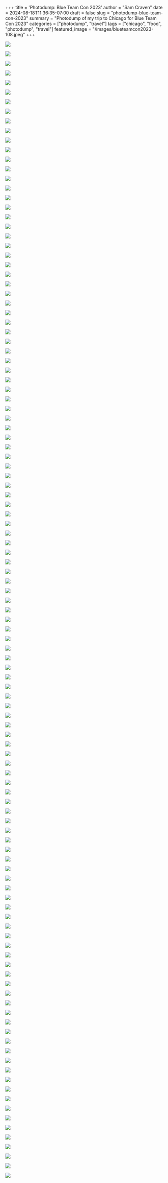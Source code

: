 +++
title = 'Photodump: Blue Team Con 2023'
author = "Sam Craven"
date = 2024-08-18T11:36:35-07:00
draft = false
slug = "photodump-blue-team-con-2023"
summary = "Photodump of my trip to Chicago for Blue Team Con 2023"
categories = ["photodump", "travel"]
tags = ["chicago", "food", "photodump", "travel"]
featured_image = "/images/blueteamcon2023-108.jpeg"
+++

![](/images/blueteamcon2023-01.jpeg)

![](/images/blueteamcon2023-02.jpeg)

![](/images/blueteamcon2023-03.jpeg)

![](/images/blueteamcon2023-04.jpeg)

![](/images/blueteamcon2023-05.jpeg)

![](/images/blueteamcon2023-06.jpeg)

![](/images/blueteamcon2023-07.jpeg)

![](/images/blueteamcon2023-08.jpeg)

![](/images/blueteamcon2023-09.jpeg)

![](/images/blueteamcon2023-10.jpeg)

![](/images/blueteamcon2023-11.jpeg)

![](/images/blueteamcon2023-12.jpeg)

![](/images/blueteamcon2023-13.jpeg)

![](/images/blueteamcon2023-14.jpeg)

![](/images/blueteamcon2023-15.jpeg)

![](/images/blueteamcon2023-16.jpeg)

![](/images/blueteamcon2023-17.jpeg)

![](/images/blueteamcon2023-18.jpeg)

![](/images/blueteamcon2023-19.jpeg)

![](/images/blueteamcon2023-20.jpeg)

![](/images/blueteamcon2023-21.jpeg)

![](/images/blueteamcon2023-22.jpeg)

![](/images/blueteamcon2023-23.jpeg)

![](/images/blueteamcon2023-24.jpeg)

![](/images/blueteamcon2023-25.jpeg)

![](/images/blueteamcon2023-26.jpeg)

![](/images/blueteamcon2023-27.jpeg)

![](/images/blueteamcon2023-28.jpeg)

![](/images/blueteamcon2023-29.jpeg)

![](/images/blueteamcon2023-30.jpeg)

![](/images/blueteamcon2023-31.jpeg)

![](/images/blueteamcon2023-32.jpeg)

![](/images/blueteamcon2023-33.jpeg)

![](/images/blueteamcon2023-34.jpeg)

![](/images/blueteamcon2023-35.jpeg)

![](/images/blueteamcon2023-36.jpeg)

![](/images/blueteamcon2023-37.jpeg)

![](/images/blueteamcon2023-38.jpeg)

![](/images/blueteamcon2023-39.jpeg)

![](/images/blueteamcon2023-40.jpeg)

![](/images/blueteamcon2023-41.jpeg)

![](/images/blueteamcon2023-42.jpeg)

![](/images/blueteamcon2023-43.jpeg)

![](/images/blueteamcon2023-44.jpeg)

![](/images/blueteamcon2023-45.jpeg)

![](/images/blueteamcon2023-46.jpeg)

![](/images/blueteamcon2023-47.jpeg)

![](/images/blueteamcon2023-48.jpeg)

![](/images/blueteamcon2023-49.jpeg)

![](/images/blueteamcon2023-50.jpeg)

![](/images/blueteamcon2023-51.jpeg)

![](/images/blueteamcon2023-52.jpeg)

![](/images/blueteamcon2023-53.jpeg)

![](/images/blueteamcon2023-54.jpeg)

![](/images/blueteamcon2023-55.jpeg)

![](/images/blueteamcon2023-56.jpeg)

![](/images/blueteamcon2023-57.jpeg)

![](/images/blueteamcon2023-58.jpeg)

![](/images/blueteamcon2023-59.jpeg)

![](/images/blueteamcon2023-60.jpeg)

![](/images/blueteamcon2023-61.jpeg)

![](/images/blueteamcon2023-62.jpeg)

![](/images/blueteamcon2023-63.jpeg)

![](/images/blueteamcon2023-64.jpeg)

![](/images/blueteamcon2023-65.jpeg)

![](/images/blueteamcon2023-66.jpeg)

![](/images/blueteamcon2023-67.jpeg)

![](/images/blueteamcon2023-68.jpeg)

![](/images/blueteamcon2023-69.jpeg)

![](/images/blueteamcon2023-70.jpeg)

![](/images/blueteamcon2023-71.jpeg)

![](/images/blueteamcon2023-72.jpeg)

![](/images/blueteamcon2023-73.jpeg)

![](/images/blueteamcon2023-74.jpeg)

![](/images/blueteamcon2023-75.jpeg)

![](/images/blueteamcon2023-76.jpeg)

![](/images/blueteamcon2023-77.jpeg)

![](/images/blueteamcon2023-78.jpeg)

![](/images/blueteamcon2023-79.jpeg)

![](/images/blueteamcon2023-80.jpeg)

![](/images/blueteamcon2023-81.jpeg)

![](/images/blueteamcon2023-82.jpeg)

![](/images/blueteamcon2023-83.jpeg)

![](/images/blueteamcon2023-84.jpeg)

![](/images/blueteamcon2023-85.jpeg)

![](/images/blueteamcon2023-86.jpeg)

![](/images/blueteamcon2023-87.jpeg)

![](/images/blueteamcon2023-88.jpeg)

![](/images/blueteamcon2023-89.jpeg)

![](/images/blueteamcon2023-90.jpeg)

![](/images/blueteamcon2023-91.jpeg)

![](/images/blueteamcon2023-92.jpeg)

![](/images/blueteamcon2023-93.jpeg)

![](/images/blueteamcon2023-94.jpeg)

![](/images/blueteamcon2023-95.jpeg)

![](/images/blueteamcon2023-96.jpeg)

![](/images/blueteamcon2023-97.jpeg)

![](/images/blueteamcon2023-98.jpeg)

![](/images/blueteamcon2023-99.jpeg)

![](/images/blueteamcon2023-100.jpeg)

![](/images/blueteamcon2023-101.jpeg)

![](/images/blueteamcon2023-102.jpeg)

![](/images/blueteamcon2023-103.jpeg)

![](/images/blueteamcon2023-104.jpeg)

![](/images/blueteamcon2023-105.jpeg)

![](/images/blueteamcon2023-106.jpeg)

![](/images/blueteamcon2023-107.jpeg)

![](/images/blueteamcon2023-108.jpeg)

![](/images/blueteamcon2023-109.jpeg)

![](/images/blueteamcon2023-110.jpeg)

![](/images/blueteamcon2023-111.jpeg)

![](/images/blueteamcon2023-112.jpeg)

![](/images/blueteamcon2023-113.jpeg)

![](/images/blueteamcon2023-114.jpeg)

![](/images/blueteamcon2023-115.jpeg)

![](/images/blueteamcon2023-116.jpeg)

![](/images/blueteamcon2023-117.jpeg)

![](/images/blueteamcon2023-118.jpeg)

![](/images/blueteamcon2023-119.jpeg)
